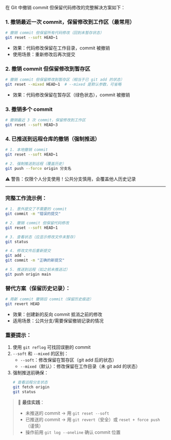 在 Git 中撤销 commit 但保留代码修改的完整解决方案如下：

### 1. **撤销最近一次 commit，保留修改到工作区（最常用）**
```bash
# 撤销 commit 但保留所有代码修改（回到未暂存状态）
git reset --soft HEAD~1
```
- 效果：代码修改保留在工作目录，commit 被撤销
- 使用场景：重新修改后再次提交

### 2. **撤销 commit 但保留修改到暂存区**
```bash
# 撤销 commit 但保留修改到暂存区（相当于已 git add 的状态）
git reset --mixed HEAD~1  # --mixed 是默认参数，可省略
```
- 效果：代码修改保留在暂存区（绿色状态），commit 被撤销

### 3. **撤销多个 commit**
```bash
# 撤销最近 3 次 commit，保留修改到工作区
git reset --soft HEAD~3
```

### 4. **已推送到远程仓库的撤销（强制推送）**
```bash
# 1. 本地撤销 commit
git reset --soft HEAD~1

# 2. 强制推送到远程（覆盖历史）
git push --force origin 分支名
```
⚠️ 警告：仅限个人分支使用！公共分支慎用，会覆盖他人历史记录

---

### 完整工作流示例：
```bash
# 1. 意外提交了不需要的 commit
git commit -m "错误的提交"

# 2. 撤销 commit 但保留代码修改
git reset --soft HEAD~1

# 3. 查看状态（应显示修改文件未暂存）
git status

# 4. 修改文件后重新提交
git add .
git commit -m "正确的新提交"

# 5. 推送到远程（如之前未推送过）
git push origin main
```

### 替代方案（保留历史记录）：
```bash
# 用新 commit 撤销旧 commit（保留历史痕迹）
git revert HEAD
```
- 效果：创建新的反向 commit 抵消之前的修改
- 适用场景：公共分支/需要保留撤销记录的情况

### 重要提示：
1. 使用 `git reflog` 可找回误删的 commit
2. `--soft` 和 `--mixed` 的区别：
   - `--soft`：修改保留在暂存区（git add 后的状态）
   - `--mixed`（默认）：修改保留在工作目录（未 git add 的状态）
3. 强制推送前确保：
   ```bash
   # 查看远程分支状态
   git fetch origin
   git status
   ```

> 📌 **最佳实践**：  
> - 未推送的 commit → 用 `git reset --soft`  
> - 已推送的 commit → 用 `git revert`（安全）或 `reset + force push`（谨慎）  
> - 操作前用 `git log --oneline` 确认 commit 位置
